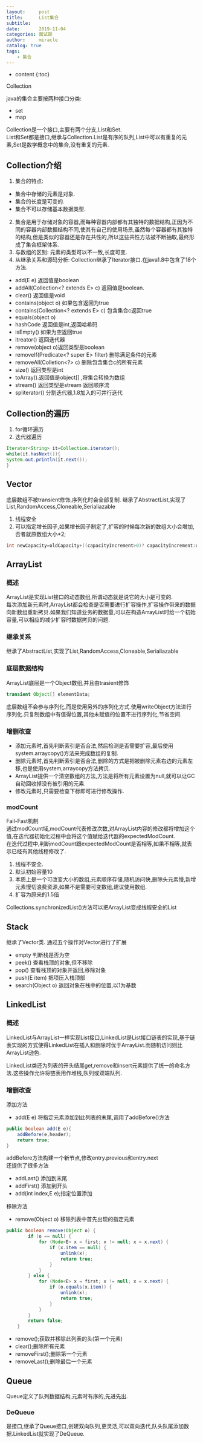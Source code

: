 ```yaml
---
layout:     post
title:      List集合
subtitle:   
date:       2019-11-04
categories: 面试题
author:     miracle
catalog: true
tags:
    - 集合
---
```


* content
{:toc}

Collection

java的集合主要按两种接口分类:
* set
* map

Collection是一个接口,主要有两个分支,List和Set.  
List和Set都是接口,继承与Collection.List是有序的队列,List中可以有重复的元素,Set是数学概念中的集合,没有重复的元素.  

## Collection介绍
1. 集合的特点:
 * 集合中存储的元素是对象.
 * 集合的长度是可变的.
 * 集合不可以存储基本数据类型.
2. 集合是用于存储对象的容器,而每种容器内部都有其独特的数据结构,正因为不同的容器内部数据结构不同,使其有自己的使用场景,虽然每个容器都有其独特的结构,但是类似的容器还是存在共性的,所以这些共性方法被不断抽取,最终形成了集合框架体系.
3. 与数组的区别:
元素的类型可以不一致,长度可变.
4. 从继承关系和源码分析:
Collection继承了Iterator接口.在java1.8中包含了18个方法.  
* add(E e) 返回值是boolean
* addAll(Collection<? extends E> c) 返回值是boolean.
* clear() 返回值是void
* contains(object o) 如果包含返回为true
* contains(Collection<? extends E> c) 包含集合c返回true
* equals(object o) 
* hashCode 返回值是int,返回哈希码
* isEmpty() 如果为空返回true
* itreator() 返回迭代器
* remove(object o)返回类型是boolean
* removeIf(Predicate<? super E> filter) 删除满足条件的元素
* removeAll(Colletion<?> c) 删除包含集合c的所有元素
* size() 返回类型是int
* toArray().返回值是object[] ,将集合转换为数组
* stream() 返回类型是stream<E> 返回顺序流
* spliterator() 分割迭代器,1.8加入的可并行迭代

## Collection的遍历
1. for循环遍历
2. 迭代器遍历

```java
Iterator<String> it=Collection.iterator();
while(it.hasNext()){
System.out.println(it.next());
}
```


## Vector

底层数组不被transient修饰,序列化时会全部复制.
继承了AbstractList,实现了List,RandomAccess,Cloneable,Serialiazable  
1. 线程安全
2. 可以指定增长因子,如果增长因子制定了,扩容的时候每次新的数组大小会增加,否者就原数组大小*2;

```java
int newCapacity=oldCapacity+((capacityIncrement>0)? capacityIncrement:oldCapacity);
```

## ArrayList

### 概述

ArrayList是实现List接口的动态数组,所谓动态就是说它的大小是可变的.  
每次添加新元素时,ArrayList都会检查是否需要进行扩容操作,扩容操作带来的数据向新数组重新拷贝.如果我们知道业务的数据量,可以在构造ArrayList时给一个初始容量,可以相应的减少扩容时数据拷贝的问题.

### 继承关系

继承了AbstractList,实现了List,RandomAccess,Cloneable,Serialiazable  

### 底层数据结构
ArrayList底层是一个Object数组,并且由trasient修饰

```java
transient Object[] elementData;
```
底层数组不会参与序列化,而是使用另外的序列化方式.使用writeObject方法进行序列化.只复制数组中有值得位置,其他未赋值的位置不进行序列化,节省空间.

### 增删改查

* 添加元素时,首先判断索引是否合法,然后检测是否需要扩容,最后使用system.arraycopy()方法来完成数组的复制.
* 删除元素时,首先判断索引是否合法,删除的方式是把被删除元素右边的元素左移,也是使用system,arraycopy方法拷贝.
* ArrayList提供一个清空数组的方法,方法是将所有元素设置为null,就可以让GC自动回收掉没有被引用的元素.
* 修改元素时,只需要检查下标即可进行修改操作.

### modCount
Fail-Fast机制  
通过modCount域,modCount代表修改次数,对ArrayList内容的修改都将增加这个值,在迭代器初始化过程中会将这个值赋给迭代器的expectedModCount.  
在迭代过程中,判断modCount跟expectedModCount是否相等,如果不相等,就表示已经有其他线程修改了.


1. 线程不安全.
2. 默认初始容量10
3. 本质上是一个可改变大小的数组,元素顺序存储,随机访问快,删除头元素慢,新增元素慢切浪费资源,如果不是需要可变数组,建议使用数组.
4. 扩容为原来的1.5倍  

Collections.synchronizedList()方法可以把ArrayList变成线程安全的List


## Stack

继承了Vector类.
通过五个操作对Vector进行了扩展
* empty
判断栈是否为空
* peek()
查看栈顶的对象,但不移除
* pop()
查看栈顶的对象并返回,移除对象
* push(E item)
把项压入栈顶部
* search(Object o)
返回对象在栈中的位置,以1为基数

## LinkedList

### 概述
LinkedList与ArrayList一样实现List接口,LinkedList是List接口链表的实现,基于链表实现的方式使得LinkedList在插入和删除时优于ArrayList.而随机访问则比ArrayList逊色.

LinkedList类还为列表的开头结尾get,remove和insert元素提供了统一的命名方法.这些操作允许将链表用作堆栈,队列或双端队列.

### 增删改查
添加方法  
* add(E e)
将指定元素添加到此列表的末尾,调用了addBefore()方法

```java
public boolean add(E e){
	addBefore(e,header);
	return true;
}
```

addBefore方法构建一个新节点,修改entry.previous和entry.next  
还提供了很多方法

* addLast() 添加到末尾
* addFirst() 添加到开头
* add(int index,E e);指定位置添加

移除方法  

* remove(Object o) 移除列表中首先出现的指定元素

```java
public boolean remove(Object o) {
        if (o == null) {
            for (Node<E> x = first; x != null; x = x.next) {
                if (x.item == null) {
                    unlink(x);
                    return true;
                }
            }
        } else {
            for (Node<E> x = first; x != null; x = x.next) {
                if (o.equals(x.item)) {
                    unlink(x);
                    return true;
                }
            }
        }
        return false;
    }
```
* remove();获取并移除此列表的头(第一个元素)
* clear();删除所有元素
* removeFirst();删除第一个元素
* removeLast();删除最后一个元素


## Queue

Queue定义了队列数据结构,元素时有序的,先进先出.  

### DeQueue
是接口,继承了Queue接口,创建双向队列,更灵活,可以双向迭代,队头队尾添加数据.LinkedList就实现了DeQueue.

